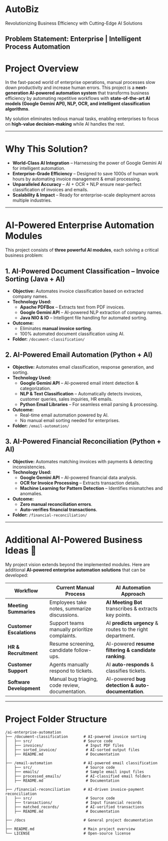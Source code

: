 # AutoBiz 
Revolutionizing Business Efficiency with Cutting-Edge AI Solutions

Problem Statement: Enterprise | Intelligent Process Automation
---

# Project Overview
In the fast-paced world of enterprise operations, manual processes slow down productivity and increase human errors.  This project is a **next-generation AI-powered automation system** that transforms business efficiency by automating repetitive workflows with **state-of-the-art AI models (Google Gemini API), NLP, OCR, and intelligent classification algorithms**.

My solution eliminates tedious manual tasks, enabling enterprises to focus on **high-value decision-making** while AI handles the rest.

---

# Why This Solution?
- **World-Class AI Integration** – Harnessing the power of Google Gemini AI for intelligent automation.
- **Enterprise-Grade Efficiency** – Designed to save 1000s of human work hours by automating invoice management & email processing.
- **Unparalleled Accuracy** – AI + OCR + NLP ensure near-perfect classification of invoices and emails.
- **Scalability & Impact** – Ready for enterprise-scale deployment across multiple industries.

---

# AI-Powered Enterprise Automation Modules
This project consists of **three powerful AI modules**, each solving a critical business problem:

## 1. AI-Powered Document Classification – Invoice Sorting (Java + AI)
- **Objective:** Automates invoice classification based on extracted company names.
- **Technology Used:**
  - **Apache PDFBox** – Extracts text from PDF invoices.
  - **Google Gemini API** – AI-powered NLP extraction of company names.
  - **Java NIO & IO** – Intelligent file handling for automated sorting.
- **Outcome:**
  - Eliminates **manual invoice sorting**.
  - 100% automated document classification using AI.
- **Folder:** `/document-classification/`

## 2. AI-Powered Email Automation (Python + AI)
- **Objective:** Automates email classification, response generation, and sorting.
- **Technology Used:**
  - **Google Gemini API** – AI-powered email intent detection & categorization.
  - **NLP & Text Classification** – Automatically detects invoices, customer queries, sales inquiries, HR emails.
  - **Python Email Libraries** – For seamless email parsing & processing.
- **Outcome:**
  - Real-time email automation powered by AI.
  - No manual email sorting needed for enterprises.
- **Folder:** `/email-automation/`

## 3. AI-Powered Financial Reconciliation (Python + AI)
- **Objective:** Automates matching invoices with payments & detecting inconsistencies.
- **Technology Used:**
  - **Google Gemini API** – AI-powered financial data analysis.
  - **OCR for Invoice Processing** – Extracts transaction details.
  - **Machine Learning for Pattern Detection** – Identifies mismatches and anomalies.
- **Outcome:**
  - **Zero manual reconciliation errors**.
  - **Auto-verifies financial transactions**.
- **Folder:** `/financial-reconciliation/`

---

# Additional AI-Powered Business Ideas 🚀
My project vision extends beyond the implemented modules. Here are additional **AI-powered enterprise automation solutions** that can be developed:

| **Workflow**            | **Current Manual Process**                                      | **AI Automation Approach**                                     |
|-------------------------|----------------------------------------------------------------|---------------------------------------------------------------|
| **Meeting Summaries**   | Employees take notes, summarize discussions.                  | **AI Meeting Bot** transcribes & extracts key points.        |
| **Customer Escalations** | Support teams manually prioritize complaints.                 | AI **predicts urgency** & routes to the right department.    |
| **HR & Recruitment**    | Resume screening, candidate follow-ups.                        | AI-powered **resume filtering & candidate ranking**.         |
| **Customer Support**    | Agents manually respond to tickets.                            | AI **auto-responds** & classifies tickets.                   |
| **Software Development**| Manual bug triaging, code review, documentation.         | AI-powered **bug detection & auto-documentation**.           |

---

# Project Folder Structure
  ```plaintext
/ai-enterprise-automation
├── /document-classification       # AI-powered invoice sorting
│   ├── src/                       # Source code
│   ├── invoices/                   # Input PDF files
│   ├── sorted_invoice/             # AI-sorted output files
│   ├── README.md                   # Documentation
│
├── /email-automation              # AI-powered email classification
│   ├── src/                        # Source code
│   ├── emails/                     # Sample email input files
│   ├── processed_emails/           # AI-classified email folders
│   ├── README.md                   # Documentation
│
├── /financial-reconciliation      # AI-driven invoice-payment reconciliation
│   ├── src/                        # Source code
│   ├── transactions/               # Input financial records
│   ├── matched_records/            # AI-verified transactions
│   ├── README.md                   # Documentation
│
├── /docs                          # General project documentation
│
├── README.md                      # Main project overview
└── LICENSE                        # Open-source license




